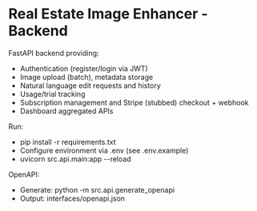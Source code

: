 # Real Estate Image Enhancer - Backend

FastAPI backend providing:
- Authentication (register/login via JWT)
- Image upload (batch), metadata storage
- Natural language edit requests and history
- Usage/trial tracking
- Subscription management and Stripe (stubbed) checkout + webhook
- Dashboard aggregated APIs

Run:
- pip install -r requirements.txt
- Configure environment via .env (see .env.example)
- uvicorn src.api.main:app --reload

OpenAPI:
- Generate: python -m src.api.generate_openapi
- Output: interfaces/openapi.json
